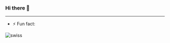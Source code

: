 ### Hi there 👋

---

- ⚡ Fun fact:

![swiss](https://github.com/Ghorgum/ghorgum/assets/105881625/1e70ab50-0eae-4714-86b0-6cae10a59dc9)


<!--
**Ghorgum/ghorgum** is a ✨ _special_ ✨ repository because its `README.md` (this file) appears on your GitHub profile.

Here are some ideas to get you started:

- 🔭 I’m currently working on ...
- 🌱 I’m currently learning ...
- 👯 I’m looking to collaborate on ...
- 🤔 I’m looking for help with ...
- 💬 Ask me about ...
- 📫 How to reach me: ...
- 😄 Pronouns: ...
- ⚡ Fun fact: ...
-->
